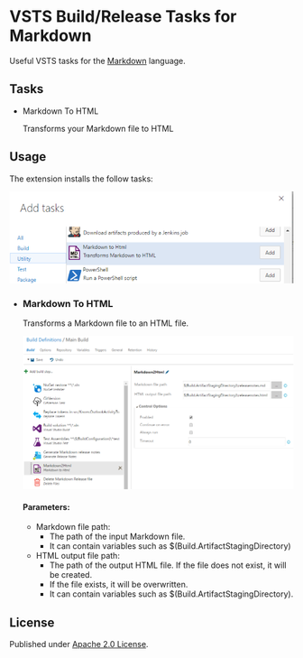 # VSTS Build/Release Tasks for Markdown #
Useful VSTS tasks for the [Markdown](https://en.wikipedia.org/wiki/Markdown) language.

## Tasks ##
* Markdown To HTML

    Transforms your Markdown file to HTML


## Usage ##
The extension installs the follow tasks:

![Extension Tasks](https://raw.githubusercontent.com/knom/vsts-markdown-tasks/master/docs/addtask.png "Extension Tasks")

* ### Markdown To HTML
    Transforms a Markdown file to an HTML file.
    
    ![Screenshot](https://raw.githubusercontent.com/knom/vsts-markdown-tasks/master/docs/markdown2html.png "Screenshot")
    
    #### Parameters: ####
    * Markdown file path: 
        * The path of the input Markdown file. 
        * It can contain variables such as $(Build.ArtifactStagingDirectory)
    * HTML output file path:
        * The path of the output HTML file. If the file does not exist, it will be created. 
        * If the file exists, it will be overwritten.
        * It can contain variables such as $(Build.ArtifactStagingDirectory).

## License ##
Published under [Apache 2.0 License](https://github.com/knom/vsts-markdown-tasks/blob/master/LICENSE).
